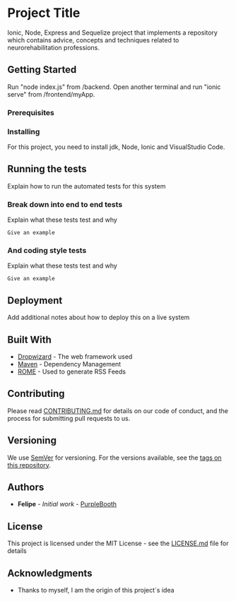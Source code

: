 # Project Title

Ionic, Node, Express and Sequelize project that implements a repository which contains
advice, concepts and techniques related to neurorehabilitation professions.

## Getting Started

Run "node index.js" from /backend. Open another terminal and run "ionic serve"
from /frontend/myApp.

### Prerequisites


### Installing

For this project, you need to install jdk, Node, Ionic and VisualStudio Code.

## Running the tests

Explain how to run the automated tests for this system

### Break down into end to end tests

Explain what these tests test and why

```
Give an example
```

### And coding style tests

Explain what these tests test and why

```
Give an example
```

## Deployment

Add additional notes about how to deploy this on a live system

## Built With

* [Dropwizard](http://www.dropwizard.io/1.0.2/docs/) - The web framework used
* [Maven](https://maven.apache.org/) - Dependency Management
* [ROME](https://rometools.github.io/rome/) - Used to generate RSS Feeds

## Contributing

Please read [CONTRIBUTING.md](https://gist.github.com/PurpleBooth/b24679402957c63ec426) for details on our code of conduct, and the process for submitting pull requests to us.

## Versioning

We use [SemVer](http://semver.org/) for versioning. For the versions available, see the [tags on this repository](https://github.com/your/project/tags). 

## Authors

* **Felipe** - *Initial work* - [PurpleBooth](https://github.com/FSHIS2)

## License

This project is licensed under the MIT License - see the [LICENSE.md](LICENSE.md) file for details

## Acknowledgments

* Thanks to myself, I am the origin of this project´s idea
